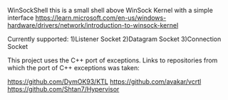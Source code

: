 WinSockShell this is a small shell above WinSock Kernel with a simple interface
https://learn.microsoft.com/en-us/windows-hardware/drivers/network/introduction-to-winsock-kernel

Currently supported:
1)Listener Socket
2)Datagram Socket
3)Connection Socket

This project uses the C++ port of exceptions.
Links to repositories from which the port of C++ exceptions was taken:

https://github.com/DymOK93/KTL
https://github.com/avakar/vcrtl
https://github.com/Shtan7/Hypervisor


